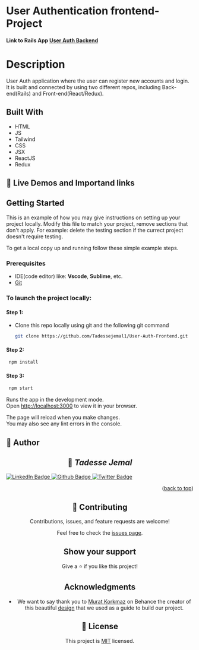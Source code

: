 # User Authentication frontend-Project

#### Link to Rails App [User Auth Backend](https://github.com/Tadessejemal1/User-Auth-Backend.git)

# Description

User Auth application where the user can register new accounts and login. It is built and connected by using two different repos, including Back-end(Rails) and Front-end(React/Redux).

## Built With

- HTML
- JS
- Tailwind
- CSS
- JSX
- ReactJS
- Redux

<!-- LIVE DEMO -->

## 🚀 Live Demos and Importand links <a name="live-demo"></a>

## Getting Started

This is an example of how you may give instructions on setting up your project locally. Modify this file to match your project, remove sections that don't apply. For example: delete the testing section if the currect project doesn't require testing.

To get a local copy up and running follow these simple example steps.

### Prerequisites

- IDE(code editor) like: **Vscode**, **Sublime**, etc.
- [Git](https://www.linode.com/docs/guides/how-to-install-git-on-linux-mac-and-windows/)

### To launch the project locally:

#### Step 1:

- Clone this repo locally using git and the following git command

  ```sh
  git clone https://github.com/Tadessejemal1/User-Auth-Frontend.git
  ```

#### Step 2:

```sh
 npm install
```

#### Step 3:

```sh
 npm start
```

Runs the app in the development mode.\
Open [http://localhost:3000](http://localhost:3000) to view it in your browser.

The page will reload when you make changes.\
You may also see any lint errors in the console.

<!-- AUTHOR -->

## 👥 Author <a name="authors"></a>

<div id="badges"align="center">

## 👤 _Tadesse Jemal_

</div>
<div id="badges">
  <a href="https://www.linkedin.com/in/tadesse-jemal-7b7058204/">
    <img src="https://img.shields.io/badge/LinkedIn-blue?style=for-the-badge&logo=linkedin&logoColor=white" alt="LinkedIn Badge"/>
  </a>
  <a href="https://github.com/Tadessejemal1/Tadessejemal1">
    <img src="https://img.shields.io/badge/github-black?style=for-the-badge&logo=github&logoColor=white" alt="Github Badge"/>
  </a>
  <a href="https://twitter.com/TadesseJemal2">
    <img src="https://img.shields.io/badge/Twitter-blue?style=for-the-badge&logo=twitter&logoColor=white" alt="Twitter Badge"/>
  </a>
</div>
<div id="badges"align="center">

<p align="right">(<a href="#readme-top">back to top</a>)</p>

## 🤝 Contributing

Contributions, issues, and feature requests are welcome!

Feel free to check the [issues page](../../issues/).

## Show your support

Give a ⭐️ if you like this project!

## Acknowledgments

- We want to say thank you to [Murat Korkmaz](https://www.behance.net/muratk) on Behance the creator of this beautiful [design](https://www.behance.net/gallery/26425031/Vespa-Responsive-Redesign) that we used as a guide to build our project.

## 📝 License

This project is [MIT](./MIT.md) licensed.
